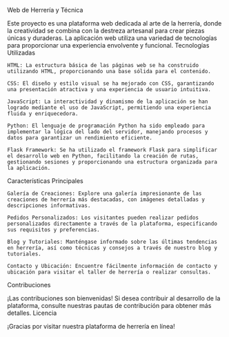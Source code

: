 Web de Herrería y Técnica

Este proyecto es una plataforma web dedicada al arte de la herrería, donde la creatividad se combina con la destreza artesanal para crear piezas únicas y duraderas. La aplicación web utiliza una variedad de tecnologías para proporcionar una experiencia envolvente y funcional.
Tecnologías Utilizadas

    HTML: La estructura básica de las páginas web se ha construido utilizando HTML, proporcionando una base sólida para el contenido.

    CSS: El diseño y estilo visual se ha mejorado con CSS, garantizando una presentación atractiva y una experiencia de usuario intuitiva.

    JavaScript: La interactividad y dinamismo de la aplicación se han logrado mediante el uso de JavaScript, permitiendo una experiencia fluida y enriquecedora.

    Python: El lenguaje de programación Python ha sido empleado para implementar la lógica del lado del servidor, manejando procesos y datos para garantizar un rendimiento eficiente.

    Flask Framework: Se ha utilizado el framework Flask para simplificar el desarrollo web en Python, facilitando la creación de rutas, gestionando sesiones y proporcionando una estructura organizada para la aplicación.

Características Principales

    Galería de Creaciones: Explore una galería impresionante de las creaciones de herrería más destacadas, con imágenes detalladas y descripciones informativas.

    Pedidos Personalizados: Los visitantes pueden realizar pedidos personalizados directamente a través de la plataforma, especificando sus requisitos y preferencias.

    Blog y Tutoriales: Manténgase informado sobre las últimas tendencias en herrería, así como técnicas y consejos a través de nuestro blog y tutoriales.

    Contacto y Ubicación: Encuentre fácilmente información de contacto y ubicación para visitar el taller de herrería o realizar consultas.

Contribuciones

¡Las contribuciones son bienvenidas! Si desea contribuir al desarrollo de la plataforma, consulte nuestras pautas de contribución para obtener más detalles.
Licencia



¡Gracias por visitar nuestra plataforma de herrería en línea!
